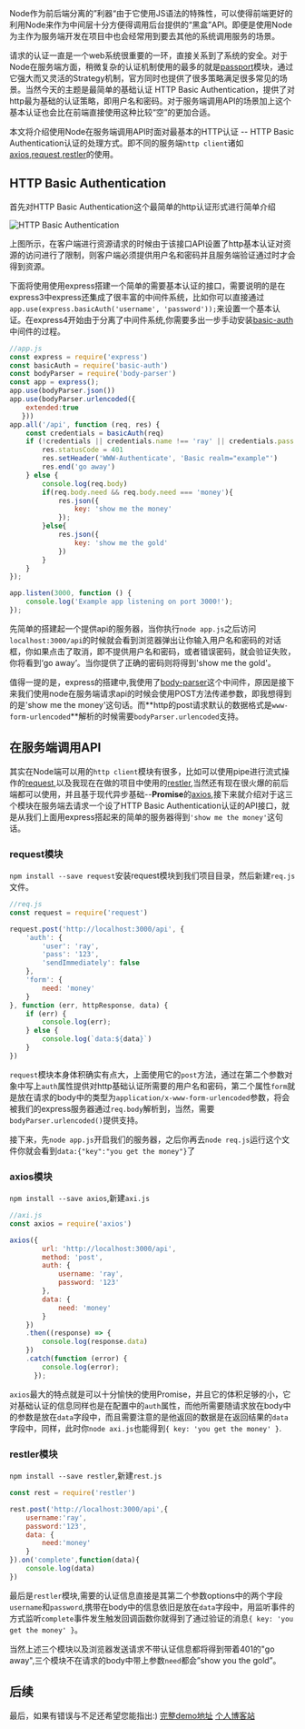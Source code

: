 Node作为前后端分离的”利器“由于它使用JS语法的特殊性，可以使得前端更好的利用Node来作为中间层十分方便得调用后台提供的“黑盒”API。即便是使用Node为主作为服务端开发在项目中也会经常用到要去其他的系统调用服务的场景。

请求的认证一直是一个web系统很重要的一环，直接关系到了系统的安全。对于Node在服务端方面，稍微复杂的认证机制使用的最多的就是[passport](https://www.npmjs.com/package/passport)模块，通过它强大而又灵活的Strategy机制，官方同时也提供了很多策略满足很多常见的场景。当然今天的主题是最简单的基础认证 HTTP Basic Authentication，提供了对http最为基础的认证策略，即用户名和密码。对于服务端调用API的场景加上这个基本认证也会比在前端直接使用这种比较“空”的更加合适。

本文将介绍使用Node在服务端调用API时面对最基本的HTTP认证 -- HTTP Basic Authentication认证的处理方式。即不同的服务端`http client`诸如[axios](https://www.npmjs.com/package/axios),[request](https://www.npmjs.com/package/request),[restler](https://www.npmjs.com/package/restler)的使用。

## HTTP Basic Authentication

首先对HTTP Basic Authentication这个最简单的http认证形式进行简单介绍

![HTTP Basic Authentication](https://user-images.githubusercontent.com/22891804/35735459-ccbcd13a-085f-11e8-9a6d-16924a934312.jpg)

上图所示，在客户端进行资源请求的时候由于该接口API设置了http基本认证对资源的访问进行了限制，则客户端必须提供用户名和密码并且服务端验证通过时才会得到资源。

下面将使用使用express搭建一个简单的需要基本认证的接口，需要说明的是在express3中express还集成了很丰富的中间件系统，比如你可以直接通过`app.use(express.basicAuth('username', 'password'));`来设置一个基本认证。在express4开始由于分离了中间件系统,你需要多出一步手动安装[basic-auth](https://www.npmjs.com/package/basic-auth)中间件的过程。

```js
//app.js
const express = require('express')
const basicAuth = require('basic-auth')
const bodyParser = require('body-parser')
const app = express();
app.use(bodyParser.json())
app.use(bodyParser.urlencoded({
    extended:true
   }))
app.all('/api', function (req, res) {
    const credentials = basicAuth(req)
    if (!credentials || credentials.name !== 'ray' || credentials.pass !== '123') {
        res.statusCode = 401
        res.setHeader('WWW-Authenticate', 'Basic realm="example"')
        res.end('go away')
    } else {
        console.log(req.body)
        if(req.body.need && req.body.need === 'money'){
            res.json({
                key: 'show me the money'
            });
        }else{
            res.json({
                key: 'show me the gold'
            })  
        }            
    }
});

app.listen(3000, function () {
    console.log('Example app listening on port 3000!');
});
```
先简单的搭建起一个提供api的服务器，当你执行`node app.js`之后访问`localhost:3000/api`的时候就会看到浏览器弹出让你输入用户名和密码的对话框，你如果点击了取消，即不提供用户名和密码，或者错误密码，就会验证失败，你将看到‘go away’。当你提供了正确的密码则将得到'show me the gold'。

值得一提的是，express的搭建中,我使用了[body-parser](https://www.npmjs.com/package/body-parser)这个中间件，原因是接下来我们使用node在服务端请求api的时候会使用POST方法传递参数，即我想得到的是'show me the money'这句话。而**http的post请求默认的数据格式是`www-form-urlencoded`**解析的时候需要`bodyParser.urlencoded`支持。

## 在服务端调用API

其实在Node端可以用的`http client`模块有很多，比如可以使用pipe进行流式操作的[request](https://www.npmjs.com/package/request),以及我现在在做的项目中使用的[restler](https://www.npmjs.com/package/restler),当然还有现在很火爆的前后端都可以使用，并且基于现代异步基础--**Promise**的[axios](https://www.npmjs.com/package/axios),接下来就介绍对于这三个模块在服务端去请求一个设了HTTP Basic Authentication认证的API接口，就是从我们上面用express搭起来的简单的服务器得到`'show me the money'`这句话。

### request模块

`npm install --save request`安装request模块到我们项目目录，然后新建`req.js`文件。

```js
//req.js
const request = require('request')

request.post('http://localhost:3000/api', {
    'auth': {
        'user': 'ray',
        'pass': '123',
        'sendImmediately': false
    },
    'form': {
        need: 'money'
    }
}, function (err, httpResponse, data) {
    if (err) {
        console.log(err);
    } else {
        console.log(`data:${data}`)
    }
})
```
`request`模块本身体积确实有点大，上面使用它的`post`方法，通过在第二个参数对象中写上`auth`属性提供对http基础认证所需要的用户名和密码，第二个属性`form`就是放在请求的body中的类型为`application/x-www-form-urlencoded`参数，将会被我们的express服务器通过`req.body`解析到，当然，需要`bodyParser.urlencoded()`提供支持。

接下来，先`node app.js`开启我们的服务器，之后你再去`node req.js`运行这个文件你就会看到`data:{"key":"you get the money"}`了

### axios模块

`npm install --save axios`,新建`axi.js`

```js
//axi.js
const axios = require('axios')

axios({
        url: 'http://localhost:3000/api',
        method: 'post',
        auth: {
            username: 'ray',
            password: '123'
        },
        data: {
            need: 'money'
        }
    })
    .then((response) => {
        console.log(response.data)
    })
    .catch(function (error) {
        console.log(error);
      });
```
`axios`最大的特点就是可以十分愉快的使用Promise，并且它的体积足够的小，它对基础认证的信息同样也是在配置中的`auth`属性，而他所需要随请求放在body中的参数是放在`data`字段中，而且需要注意的是他返回的数据是在返回结果的`data`字段中，同样，此时你`node axi.js`也能得到`{ key: 'you get the money' }`.

### restler模块

`npm install --save restler`,新建`rest.js`

```js
const rest = require('restler')

rest.post('http://localhost:3000/api',{
    username:'ray',
    password:'123',
    data: {
        need:'money'
    }
}).on('complete',function(data){
    console.log(data)
})
```
最后是`restler`模块,需要的认证信息直接是其第二个参数options中的两个字段`username`和`password`,携带在body中的信息依旧是放在`data`字段中，用监听事件的方式监听`complete`事件发生触发回调函数你就得到了通过验证的消息`{ key: 'you get the money' }`。

当然上述三个模块以及浏览器发送请求不带认证信息都将得到带着401的"go away",三个模块不在请求的body中带上参数`need`都会”show you the gold”。

## 后续

最后，如果有错误与不足还希望您能指出:)
[完整demo地址](https://github.com/ray1121/basic-http-authentication-express4-demo)
[个人博客站](https://isliulei.com)
